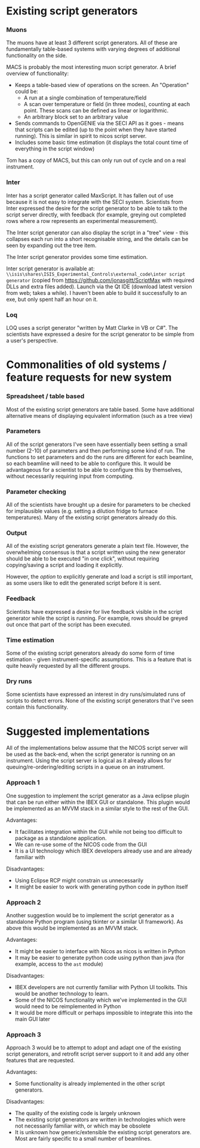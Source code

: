 # Existing script generators

### Muons

The muons have at least 3 different script generators. All of these are fundamentally table-based systems with varying degrees of additional functionality on the side.

MACS is probably the most interesting muon script generator. A brief overview of functionality:
- Keeps a table-based view of operations on the screen. An "Operation" could be:
  * A run at a single combination of temperature/field
  * A scan over temperature or field (in three modes), counting at each point. These scans can be defined as linear or logarithmic.
  * An arbitrary block set to an arbitrary value
- Sends commands to OpenGENIE via the SECI API as it goes - means that scripts can be edited (up to the point when they have started running). This is similar in spirit to nicos script server.
- Includes some basic time estimation (it displays the total count time of everything in the script window)

Tom has a copy of MACS, but this can only run out of cycle and on a real instrument.

### Inter

Inter has a script generator called MaxScript. It has fallen out of use because it is not easy to integrate with the SECI system. Scientists from Inter expressed the desire for the script generator to be able to talk to the script server directly, with feedback (for example, greying out completed rows where a row represents an experimental measurement).

The Inter script generator can also display the script in a "tree" view - this collapses each run into a short recognisable string, and the details can be seen by expanding out the tree item.

The Inter script generator provides some time estimation.

Inter script generator is available at: `\\isis\shares\ISIS_Experimental_Controls\external_code\inter script generator` (copied from https://github.com/jonasgitt/ScriptMax with required DLLs and extra files added). Launch via the Qt IDE (download latest version from web; takes a while). I haven't been able to build it successfully to an exe, but only spent half an hour on it.

### Loq

LOQ uses a script generator "written by Matt Clarke in VB or C#". The scientists have expressed a desire for the script generator to be simple from a user's perspective.

# Commonalities of old systems / feature requests for new system

### Spreadsheet / table based

Most of the existing script generators are table based. Some have additional alternative means of displaying equivalent information (such as a tree view)

### Parameters

All of the script generators I've seen have essentially been setting a small number (2-10) of parameters and then performing some kind of run. The functions to set parameters and do the runs are different for each beamline, so each beamline will need to be able to configure this. It would be advantageous for a scientist to be able to configure this by themselves, without necessarily requiring input from computing.

### Parameter checking

All of the scientists have brought up a desire for parameters to be checked for implausible values (e.g. setting a dilution fridge to furnace temperatures). Many of the existing script generators already do this.

### Output

All of the existing script generators generate a plain text file. However, the overwhelming consensus is that a script written using the new generator should be able to be executed "in one click", without requiring copying/saving a script and loading it explicitly.

However, the *option* to explicitly generate and load a script is still important, as some users like to edit the generated script before it is sent.

### Feedback

Scientists have expressed a desire for live feedback visible in the script generator while the script is running. For example, rows should be greyed out once that part of the script has been executed.

### Time estimation

Some of the existing script generators already do some form of time estimation - given instrument-specific assumptions. This is a feature that is quite heavily requested by all the different groups.

### Dry runs

Some scientists have expressed an interest in dry runs/simulated runs of scripts to detect errors. None of the existing script generators that I've seen contain this functionality.

# Suggested implementations

All of the implementations below assume that the NICOS script server will be used as the back-end, when the script generator is running on an instrument. Using the script server is logical as it already allows for queuing/re-ordering/editing scripts in a queue on an instrument.

### Approach 1

One suggestion to implement the script generator as a Java eclipse plugin that can be run either within the IBEX GUI or standalone. This plugin would be implemented as an MVVM stack in a similar style to the rest of the GUI.

Advantages:
- It facilitates integration within the GUI while not being too difficult to package as a standalone application.
- We can re-use some of the NICOS code from the GUI
- It is a UI technology which IBEX developers already use and are already familiar with

Disadvantages:
- Using Eclipse RCP might constrain us unnecessarily
- It might be easier to work with generating python code in python itself

### Approach 2

Another suggestion would be to implement the script generator as a standalone Python program (using tkinter or a similar UI framework). As above this would be implemented as an MVVM stack.

Advantages:
- It might be easier to interface with Nicos as nicos is written in Python
- It may be easier to generate python code using python than java (for example, access to the `ast` module)

Disadvantages:
- IBEX developers are not currently familiar with Python UI toolkits. This would be another technology to learn.
- Some of the NICOS functionality which we've implemented in the GUI would need to be reimplemented in Python
- It would be more difficult or perhaps impossible to integrate this into the main GUI later

### Approach 3

Approach 3 would be to attempt to adopt and adapt one of the existing script generators, and retrofit script server support to it and add any other features that are requested.

Advantages:
- Some functionality is already implemented in the other script generators.

Disadvantages:
- The quality of the existing code is largely unknown
- The existing script generators are written in technologies which were not necessarily familiar with, or which may be obsolete
- It is unknown how generic/extensible the existing script generators are. Most are fairly specific to a small number of beamlines.